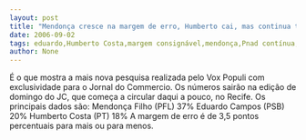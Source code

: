 ```yaml
---
layout: post
title: "Mendonça cresce na margem de erro, Humberto cai, mas continua tecnicamente empatado com Eduardo"
date: 2006-09-02
tags: eduardo,Humberto Costa,margem consignável,mendonça,Pnad contínua,Terror
author: None
---
```

É o que mostra a mais nova pesquisa realizada pelo Vox Populi com exclusividade para o Jornal do Commercio.
Os números sairão na edição de domingo do JC, que começa a circular daqui a pouco, no Recife. Os principais dados são:
Mendonça Filho (PFL) 37%
Eduardo Campos (PSB) 20%
Humberto Costa (PT) 18%
A margem de erro é de 3,5 pontos percentuais para mais ou para menos. 